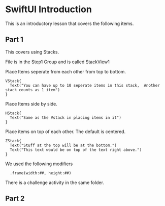 # SwiftUI Introduction

This is an introductory lesson that covers the following items. 

## Part 1 

This covers using Stacks. 

File is in the Step1 Group and is called StackView1

Place Items seperate from each other from top to bottom.
```
VStack{
  Text("You can have up to 10 seperate items in this stack,  Another stack counts as 1 item")
}
```

Place Items side by side. 
```
HStack{
  Text("Same as the Vstack in placing items in it")
}
```

Place items on top of each other.  The default is centered. 
```
ZStack{
  Text("Stuff at the top will be at the bottom.")
  Text("This text would be on top of the text right above.")
}
```

We used the following modifiers 

```
  .frame(width:##, height:##)
```

There is a challenge activity in the same folder. 

## Part 2 
